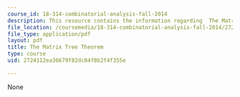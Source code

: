 ```yaml
---
course_id: 18-314-combinatorial-analysis-fall-2014
description: This resource contains the information regarding  The Matrix Tree Theorem.
file_location: /coursemedia/18-314-combinatorial-analysis-fall-2014/2724112ea36679f82dc04f0b2f4f355e_MIT18_314F14_mt.pdf
file_type: application/pdf
layout: pdf
title: The Matrix Tree Theorem
type: course
uid: 2724112ea36679f82dc04f0b2f4f355e

---
```

None